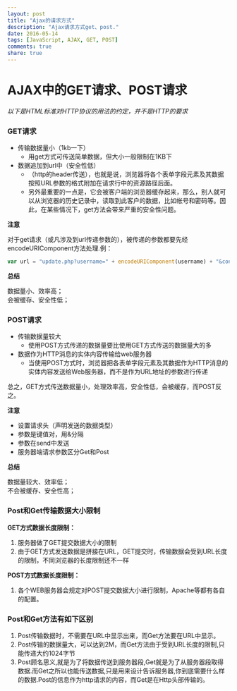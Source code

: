 ```yaml
---
layout: post
title: "Ajax的请求方式"
description: "Ajax请求方式get、post."
date: 2016-05-14
tags: [JavaScript, AJAX, GET, POST]
comments: true
share: true
---
```


# AJAX中的GET请求、POST请求

*以下是HTML标准对HTTP协议的用法的约定，并不是HTTP的要求*

### GET请求

-   传输数据量小（1kb一下）
    -   用get方式可传送简单数据，但大小一般限制在1KB下
-   数据追加到url中（安全性低）
    -   （http的header传送），也就是说，浏览器将各个表单字段元素及其数据按照URL参数的格式附加在请求行中的资源路径后面。
    -   另外最重要的一点是，它会被客户端的浏览器缓存起来，那么，别人就可以从浏览器的历史记录中，读取到此客户的数据，比如帐号和密码等。因此，在某些情况下，get方法会带来严重的安全性问题。 

**注意**

对于get请求（或凡涉及到url传递参数的），被传递的参数都要先经encodeURIComponent方法处理.例：

```javascript
var url = "update.php?username=" + encodeURIComponent(username) + "&content="+encodeURIComponent(content)+"&id=1" ; 
```

**总结**

数据量小、效率高；  
会被缓存、安全性低；

### POST请求

-   传输数据量较大
    -   使用POST方式传递的数据量要比使用GET方式传送的数据量大的多
-   数据作为HTTP消息的实体内容传输给web服务器
    -   当使用POST方式时，浏览器把各表单字段元素及其数据作为HTTP消息的实体内容发送给Web服务器，而不是作为URL地址的参数进行传递

总之，GET方式传送数据量小，处理效率高，安全性低，会被缓存，而POST反之。

**注意**

-   设置请求头（声明发送的数据类型）
-   参数是键值对，用&分隔
-   参数在send中发送
-   服务器端请求参数区分Get和Post

**总结**

数据量较大、效率低；  
不会被缓存、安全性高； 

### Post和Get传输数据大小限制

**GET方式数据长度限制：**

1.  服务器做了GET提交数据大小的限制
2.  由于GET方式发送数据是拼接在URL，GET提交时，传输数据会受到URL长度的限制，不同浏览器的长度限制还不一样

**POST方式数据长度限制：**

1.  各个WEB服务器会规定对POST提交数据大小进行限制，Apache等都有各自的配置。

### Post和Get方法有如下区别

1.  Post传输数据时，不需要在URL中显示出来，而Get方法要在URL中显示。 
2.  Post传输的数据量大，可以达到2M，而Get方法由于受到URL长度的限制,只能传递大约1024字节
3.  Post顾名思义,就是为了将数据传送到服务器段,Get就是为了从服务器段取得数据.而Get之所以也能传送数据,只是用来设计告诉服务器,你到底需要什么样的数据.Post的信息作为http请求的内容，而Get是在Http头部传输的。 
